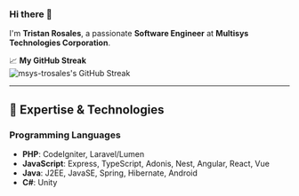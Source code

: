 ### Hi there 👋  
I'm **Tristan Rosales**, a passionate **Software Engineer** at **Multisys Technologies Corporation**.  

📈 **My GitHub Streak**  
![msys-trosales's GitHub Streak](https://github-readme-streak-stats.herokuapp.com/?user=msys-trosales)  

---

## 🚀 Expertise & Technologies  
### Programming Languages  
- **PHP**: CodeIgniter, Laravel/Lumen  
- **JavaScript**: Express, TypeScript, Adonis, Nest, Angular, React, Vue  
- **Java**: J2EE, JavaSE, Spring, Hibernate, Android  
- **C#**: Unity
